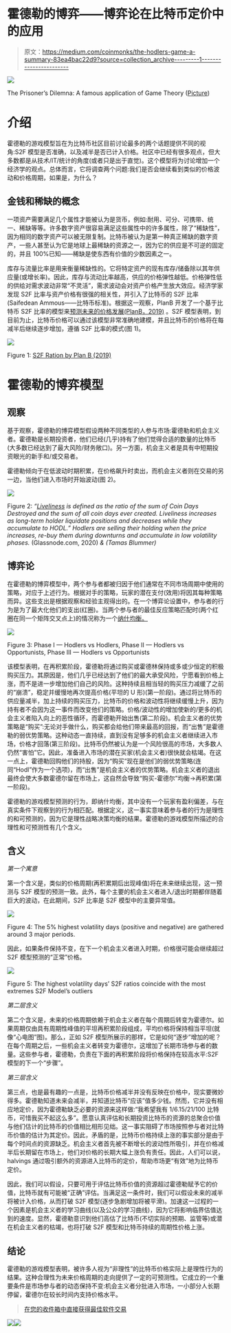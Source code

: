 # 霍德勒的博弈——博弈论在比特币定价中的应用

> 原文：<https://medium.com/coinmonks/the-hodlers-game-a-summary-83ea4bac22d9?source=collection_archive---------1----------------------->

![](img/57ddc972c28c241e7c044b9f9a3ad3dc.png)

The Prisoner’s Dilemna: A famous application of Game Theory ([Picture](https://michigantoday.umich.edu/2019/09/26/the-prisoners-dilemma/))

# 介绍

霍德勒的游戏模型旨在为比特币社区目前讨论最多的两个话题提供不同的视角:S2F 模型是否准确，以及减半是否已计入价格。社区中已经有很多观点，但大多数都是从技术/IT/统计的角度(或者只是出于直觉)。这个模型将为讨论增加一个经济学的观点。总体而言，它将调查两个问题:我们是否会继续看到类似的价格波动和价格周期，如果是，为什么？

## 金钱和稀缺的概念

一项资产需要满足几个属性才能被认为是货币，例如:耐用、可分、可携带、统一、稀缺等等。许多数字资产很容易满足这些属性中的许多属性，除了“稀缺性”，因为相同的数字资产可以被无限复制。比特币被认为是第一种真正稀缺的数字资产，一些人甚至认为它是地球上最稀缺的资源之一，因为它的供应是不可逆的固定的，并且 100%已知——稀缺是使东西有价值的少数因素之一。

库存与流量比率是用来衡量稀缺性的。它将特定资产的现有库存/储备除以其年供应量(或增长率)。因此，库存与流动比率越高，供应的价格弹性越低。价格弹性低的供给对需求波动非常“不灵活”，需求波动会对资产价格产生放大效应。经济学家发现 S2F 比率与资产价格有很强的相关性，并引入了比特币的 S2F 比率(Saifedean Ammous——比特币标准)。根据这一观察，PlanB 开发了一个基于比特币 S2F 比率的模型来[预测未来的价格发展(PlanB，2019)](/@100trillionUSD/modeling-bitcoins-value-with-scarcity-91fa0fc03e25) 。S2F 模型表明，到目前为止，比特币价格可以通过该模型非常准确地建模，并且比特币的价格将在每减半后继续逐步增加，遵循 S2F 比率的模式(图 1)。

![](img/a0af6ae9d35856179ca9e4889fd0cdd3.png)

Figure 1: [S2F Ration by Plan B (2019)](/@100trillionUSD/modeling-bitcoins-value-with-scarcity-91fa0fc03e25)

# 霍德勒的博弈模型

## 观察

基于观察，霍德勒的博弈模型假设两种不同类型的人参与市场:霍德勒和机会主义者。霍德勒是长期投资者，他们已经(几乎)持有了他们觉得合适的数量的比特币(大多数已经达到了最大风险/财务敞口)。另一方面，机会主义者是具有中短期投资眼光的新手和/或交易者。

霍德勒倾向于在低波动时期积累，在价格飙升时卖出，而机会主义者则在交易的另一边，当他们进入市场时开始波动(图 2)。

![](img/c2a2a4a8ae7dcc47d5f88ba7f23a36fa.png)

Figure 2: *“*[*Liveliness*](https://studio.glassnode.com/metrics?a=BTC&m=indicators.Liveliness&mAvg=0&mScl=lin&pScl=log) *is defined as the ratio of the sum of Coin Days Destroyed and the sum of all coin days ever created. Liveliness increases as long-term holder liquidate positions and decreases while they accumulate to HODL.” Hodlers are selling their holding when the price increases, re-buy them during downturns and accumulate in low volatility phases.* (Glassnode.com, 2020) *& (Tamas Blummer)*

## 博弈论

在霍德勒的博弈模型中，两个参与者都被归因于他们通常在不同市场周期中使用的策略，对应于上述行为。根据对手的策略，玩家的潜在支付(效用)将因其每种策略而异。这些支出是根据观察和经验主观得出的。在一个博弈论设置中，参与者的行为是为了最大化他们的支出(红圈)。当两个参与者的最佳反应策略匹配时(两个红圈在同一个矩阵交叉点上)的情况称为一个[纳什均衡。](https://en.wikipedia.org/wiki/Nash_equilibrium)

![](img/af87eaa47acb04645bea10ae50a55be2.png)

Figure 3: Phase I — Hodlers vs Hodlers, Phase II — Hodlers vs Opportunists, Phase III — Hodlers vs Opportunists

该模型表明，在再积累阶段，霍德勒将通过购买或霍德林保持或多或少恒定的积极购买压力。其原因是，他们几乎已经达到了他们的最大承受风险，宁愿看到价格上涨，而不是进一步增加他们自己的风险。这种持续且相当轻的购买压力减缓了之前的“崩溃”，稳定并缓慢地再次提高价格(平坦的 U 形)(第一阶段)。通过将比特币的供应量减半，加上持续的购买压力，比特币的价格和波动性将继续缓慢上升，因为持有者不会因为这一事件而改变他们的策略。价格/波动性的增加使新的/更多的机会主义者陷入向上的恶性循环，而霍德勒开始出售(第二阶段)。机会主义者的优势策略是“购买”:无论对手做什么，购买都会给他们带来最高的回报，而“出售”是霍德勒的弱优势策略。这种动态一直持续，直到没有足够多的机会主义者继续进入市场，价格才回落(第三阶段)。比特币仍然被认为是一个风险很高的市场，大多数人仍然“害怕”它。因此，准备进入市场的潜在买家(机会主义者)很快就会枯竭。在这一点上，霍德勒回购他们的持股，因为“购买”现在是他们的弱优势策略(连同“Hodl”作为一个选项)，而“出售”是机会主义者的优势策略。机会主义者的退出最终会使大多数霍德尔留在市场上，这自然会导致“购买-霍德尔”均衡→再积累(第一阶段)。

霍德勒的游戏模型预测的行为，即纳什均衡，其中没有一个玩家有盈利偏差，与在真实条件下观察到的行为相匹配。根据定义，这一事实意味着参与者的行为是理性的和可预测的，因为它是理性战略决策均衡的结果。霍德勒的游戏模型所描述的合理性和可预测性有几个含义。

## 含义

*第一个寓意*

第一个含义是，类似的价格周期(再积累期后出现峰值)将在未来继续出现，这一预测与 S2F 模型的预测一致。此外，每个主要的机会主义者进入/退出时期都伴随着巨大的波动，在此期间，S2F 比率是 S2F 模型中的主要异常值。

![](img/5669333c3d52d269fc9310d6da155fb7.png)

Figure 4: The 5% highest volatility days (positive and negative) are gathered around 3 major periods.

因此，如果条件保持不变，在下一个机会主义者进入时期，价格很可能会继续超过 S2F 模型预测的“正常”价格。

![](img/51e7538aa00a29964b08fd57f4ec26b0.png)

Figure 5: The highest volatility days’ S2F ratios coincide with the most extremes S2F Model’s outliers

*第二层含义*

第二个含义是，未来的价格周期依赖于机会主义者在每个周期后转变为霍德尔。如果周期仅由具有周期性峰值的平坦再积累阶段组成，平均价格将保持相当平坦(就像“心电图”图)。那么，正如 S2F 模型所展示的那样，它是如何“逐步”增加的呢？在每个周期之后，一些机会主义者转变为霍德尔，这增加了长期市场参与者的数量。这些参与者，霍德勒，负责在下面的再积累阶段将价格保持在较高水平:S2F 模型的下一个“步骤”。

*第三层含义*

第三点，也是最有趣的一点是，比特币价格减半并没有反映在价格中，现实要微妙得多。霍德勒知道未来会减半，并知道比特币“应该”值多少钱。然而，它并没有相应地定价，因为霍德勒缺乏必要的资源来这样做:“我希望我有 1/6.15/21/100 比特币，可惜我买不起这么多”。愿意认真评估和长期投资比特币的资源的总聚合价值与他们估计的比特币的价值相比相形见绌。这一事实阻碍了市场按照参与者对比特币价值的估计为其定价。因此，矛盾的是，比特币价格持续上涨的事实部分是由于每个时间点的资源缺乏。机会主义者首先被不断增长的波动性所吸引，并在价格减半后长期留在市场上，他们对价格的长期大幅上涨负有责任。因此，人们可以说，halvings 通过吸引额外的资源进入比特币的定价，帮助市场更“有效”地为比特币定价。

因此，我们可以假设，只要可用于评估比特币价值的资源超过霍德勒赋予它的价值，比特币就有可能被“正确”评估。当满足这一条件时，我们可以假设未来的减半将被计入价格，从而打破 S2F 模型(逐步急剧增加将被平滑)。加速这一过程的一个因素是机会主义者的学习曲线(以及公众的学习曲线)，因为它将影响临界估值达到的速度。显然，霍德勒意识到他们高估了比特币(不切实际的预期、监管等)或潜在机会主义者的枯竭，也将打破 S2F 模型和比特币持续的周期性价格上涨。

## 结论

霍德勒的游戏模型表明，被许多人视为“非理性”的比特币价格实际上是理性行为的结果。这种合理性为未来价格周期的走向提供了一定的可预测性。它成立的一个重要条件是市场参与者的动态保持不变:机会主义者分批进入市场，一小部分人长期停留，霍德尔在较长时间内支持价格水平。

> [在您的收件箱中直接获得最佳软件交易](https://coincodecap.com/?utm_source=coinmonks)

[![](img/7c0b3dfdcbfea594cc0ae7d4f9bf6fcb.png)](https://coincodecap.com/?utm_source=coinmonks)[![](img/e9dbce386c4f90837b5db529a4c87766.png)](https://coincodecap.com)